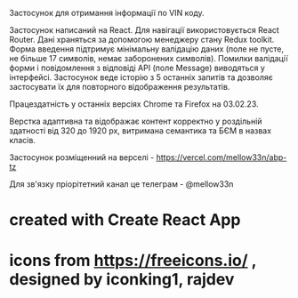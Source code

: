 Застосунок для отримання інформації по VIN коду.

Застосунок написаний на React. Для навігації використовується React Router. Дані храняться за допомогою менеджеру стану Redux toolkit. Форма введення підтримує мінімальну валідацію даних (поле не пусте, не більше 17 символів, немає заборонених символів). 
Помилки валідації форми і повідомлення з відповіді API (поле Message) виводяться у інтерфейсі. Застосунок веде історію з 5 останніх запитів та дозволяє застосувати їх для повторного відображення результатів. 

Працездатність у останніх версіях Chrome та Firefox на 03.02.23.

Верстка адаптивна та відображає контент корректно у роздільній здатності від 320 до 1920 px, витримана семантика та БЄМ в назвах класів. 

Застосунок розміщенний на верселі - https://vercel.com/mellow33n/abp-tz

Для зв'язку пріорітетний канал це телеграм - @mellow33n









# created with Create React App
# icons from https://freeicons.io/ , designed by iconking1, rajdev

